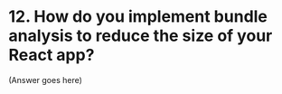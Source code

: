 # 12. How do you implement bundle analysis to reduce the size of your React app?

(Answer goes here)
